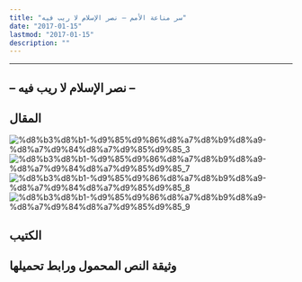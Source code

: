 ```yaml
---
title: "سر مناعة الأمم – نصر الإسلام لا ريب فيه"
date: "2017-01-15"
lastmod: "2017-01-15"
description: ""
---
```

****

## **– نصر الإسلام لا ريب فيه –**

## المقال

![%d8%b3%d8%b1-%d9%85%d9%86%d8%a7%d8%b9%d8%a9-%d8%a7%d9%84%d8%a7%d9%85%d9%85_3](https://abouyaarebmarzouki.wordpress.com/wp-content/uploads/2017/01/d8b3d8b1-d985d986d8a7d8b9d8a9-d8a7d984d8a7d985d985_3.png?w=648) ![%d8%b3%d8%b1-%d9%85%d9%86%d8%a7%d8%b9%d8%a9-%d8%a7%d9%84%d8%a7%d9%85%d9%85_7](https://abouyaarebmarzouki.wordpress.com/wp-content/uploads/2017/01/d8b3d8b1-d985d986d8a7d8b9d8a9-d8a7d984d8a7d985d985_7.png?w=648) ![%d8%b3%d8%b1-%d9%85%d9%86%d8%a7%d8%b9%d8%a9-%d8%a7%d9%84%d8%a7%d9%85%d9%85_8](https://abouyaarebmarzouki.wordpress.com/wp-content/uploads/2017/01/d8b3d8b1-d985d986d8a7d8b9d8a9-d8a7d984d8a7d985d985_8.png?w=648) ![%d8%b3%d8%b1-%d9%85%d9%86%d8%a7%d8%b9%d8%a9-%d8%a7%d9%84%d8%a7%d9%85%d9%85_9](https://abouyaarebmarzouki.wordpress.com/wp-content/uploads/2017/01/d8b3d8b1-d985d986d8a7d8b9d8a9-d8a7d984d8a7d985d985_9.png?w=648)

## الكتيب

## وثيقة النص المحمول ورابط تحميلها

###
